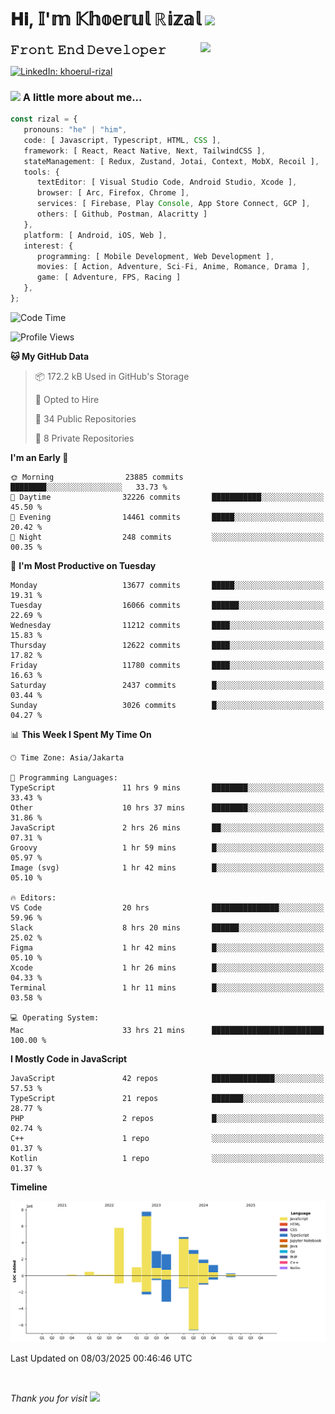 <h1> 𝐇𝐢, 𝕀'𝕞 𝕂𝕙𝕠𝕖𝕣𝕦𝕝 ℝ𝕚𝕫𝕒𝕝 <img src="https://media.giphy.com/media/mGcNjsfWAjY5AEZNw6/giphy.gif" width="50"></h1>
<img align='right' src="https://media.giphy.com/media/v1.Y2lkPTc5MGI3NjExOWI2ajR2NGJubzBsZHFuaHMwajRrcDNsNXJwOG8yb3F0NjhkNXF4OSZlcD12MV9pbnRlcm5hbF9naWZfYnlfaWQmY3Q9cw/fkZukR450RQ1qnGaq9/giphy.gif" width="200">
<strong style="font-size:20px;">𝙵𝚛𝚘𝚗𝚝 𝙴𝚗𝚍 𝙳𝚎𝚟𝚎𝚕𝚘𝚙𝚎𝚛</strong>
</p></em>

[![LinkedIn: khoerul-rizal](https://img.shields.io/badge/khoerul--rizal-blue?style=flat-square&logo=Linkedin&logoColor=white&link=https://www.linkedin.com/in/khoerul-rizal/)](https://www.linkedin.com/in/khoerul-rizal/)

### <img src="https://media.giphy.com/media/VgCDAzcKvsR6OM0uWg/giphy.gif" width="50"> A little more about me...

```typescript
const rizal = {
   pronouns: "he" | "him",
   code: [ Javascript, Typescript, HTML, CSS ],
   framework: [ React, React Native, Next, TailwindCSS ],
   stateManagement: [ Redux, Zustand, Jotai, Context, MobX, Recoil ],
   tools: {
      textEditor: [ Visual Studio Code, Android Studio, Xcode ],
      browser: [ Arc, Firefox, Chrome ],
      services: [ Firebase, Play Console, App Store Connect, GCP ],
      others: [ Github, Postman, Alacritty ]
   },
   platform: [ Android, iOS, Web ],
   interest: {
      programming: [ Mobile Development, Web Development ],
      movies: [ Action, Adventure, Sci-Fi, Anime, Romance, Drama ],
      game: [ Adventure, FPS, Racing ]
   },
};
```

<!--START_SECTION:waka-->
![Code Time](http://img.shields.io/badge/Code%20Time-2%2C323%20hrs%2059%20mins-blue)

![Profile Views](http://img.shields.io/badge/Profile%20Views-0-blue)

**🐱 My GitHub Data** 

> 📦 172.2 kB Used in GitHub's Storage 
 > 
> 💼 Opted to Hire
 > 
> 📜 34 Public Repositories 
 > 
> 🔑 8 Private Repositories 
 > 
**I'm an Early 🐤** 

```text
🌞 Morning                23885 commits       ████████░░░░░░░░░░░░░░░░░   33.73 % 
🌆 Daytime                32226 commits       ███████████░░░░░░░░░░░░░░   45.50 % 
🌃 Evening                14461 commits       █████░░░░░░░░░░░░░░░░░░░░   20.42 % 
🌙 Night                  248 commits         ░░░░░░░░░░░░░░░░░░░░░░░░░   00.35 % 
```
📅 **I'm Most Productive on Tuesday** 

```text
Monday                   13677 commits       █████░░░░░░░░░░░░░░░░░░░░   19.31 % 
Tuesday                  16066 commits       ██████░░░░░░░░░░░░░░░░░░░   22.69 % 
Wednesday                11212 commits       ████░░░░░░░░░░░░░░░░░░░░░   15.83 % 
Thursday                 12622 commits       ████░░░░░░░░░░░░░░░░░░░░░   17.82 % 
Friday                   11780 commits       ████░░░░░░░░░░░░░░░░░░░░░   16.63 % 
Saturday                 2437 commits        █░░░░░░░░░░░░░░░░░░░░░░░░   03.44 % 
Sunday                   3026 commits        █░░░░░░░░░░░░░░░░░░░░░░░░   04.27 % 
```


📊 **This Week I Spent My Time On** 

```text
🕑︎ Time Zone: Asia/Jakarta

💬 Programming Languages: 
TypeScript               11 hrs 9 mins       ████████░░░░░░░░░░░░░░░░░   33.43 % 
Other                    10 hrs 37 mins      ████████░░░░░░░░░░░░░░░░░   31.86 % 
JavaScript               2 hrs 26 mins       ██░░░░░░░░░░░░░░░░░░░░░░░   07.31 % 
Groovy                   1 hr 59 mins        █░░░░░░░░░░░░░░░░░░░░░░░░   05.97 % 
Image (svg)              1 hr 42 mins        █░░░░░░░░░░░░░░░░░░░░░░░░   05.10 % 

🔥 Editors: 
VS Code                  20 hrs              ███████████████░░░░░░░░░░   59.96 % 
Slack                    8 hrs 20 mins       ██████░░░░░░░░░░░░░░░░░░░   25.02 % 
Figma                    1 hr 42 mins        █░░░░░░░░░░░░░░░░░░░░░░░░   05.10 % 
Xcode                    1 hr 26 mins        █░░░░░░░░░░░░░░░░░░░░░░░░   04.33 % 
Terminal                 1 hr 11 mins        █░░░░░░░░░░░░░░░░░░░░░░░░   03.58 % 

💻 Operating System: 
Mac                      33 hrs 21 mins      █████████████████████████   100.00 % 
```

**I Mostly Code in JavaScript** 

```text
JavaScript               42 repos            ██████████████░░░░░░░░░░░   57.53 % 
TypeScript               21 repos            ███████░░░░░░░░░░░░░░░░░░   28.77 % 
PHP                      2 repos             █░░░░░░░░░░░░░░░░░░░░░░░░   02.74 % 
C++                      1 repo              ░░░░░░░░░░░░░░░░░░░░░░░░░   01.37 % 
Kotlin                   1 repo              ░░░░░░░░░░░░░░░░░░░░░░░░░   01.37 % 
```



**Timeline**

![Lines of Code chart](https://raw.githubusercontent.com/khoerulrizal/khoerulrizal/main/assets/bar_graph.png)


 Last Updated on 08/03/2025 00:46:46 UTC
<!--END_SECTION:waka-->
</details>
<br/>

<em>Thank you for visit</em> <img src="https://media.giphy.com/media/v1.Y2lkPTc5MGI3NjExcHdvNm1qZWtjaGw0ZjdwM3Z3NnY2dHlueTVuODBta2FiY20wM2YybSZlcD12MV9pbnRlcm5hbF9naWZfYnlfaWQmY3Q9cw/tV25tpdKqdFa9x81k2/giphy.gif" width="40">
